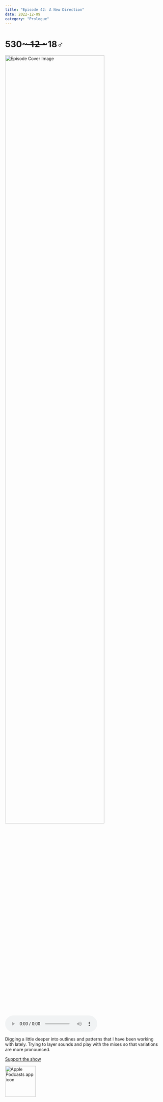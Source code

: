```yaml
---
title: "Episode 42: A New Direction"
date: 2022-12-09
category: "Prologue"
---
```

# 530~ ̶1̶2̶ ̶~18♂
<img src="https://artwork.captivate.fm/c2ba2ca4-8a6d-47f1-bb35-70d8db38a453/60854458c4d1acdf4e1c2f79c4137142d85d78e379bdafbd69bd34c85f5819ad.jpg" alt="Episode Cover Image" width=80%/>
<audio controls>
  <source src="https://podcasts.captivate.fm/media/77c49c61-981d-4971-8a45-ad05125034f9/11844508-episode-42-a-new-direction.mp3" type="audio/mpeg">
  Your browser does not support the audio element.
</audio>

<p>Digging a little deeper into outlines and patterns that I have been working with lately. Trying to layer sounds and play with the mixes so that variations are more pronounced.</p><a rel="payment" href="https://www.paypal.com/donate/?hosted_button_id=WX3GRUK5BHJLS">Support the show</a>

<a href="https://podcasts.apple.com/us/podcast/living-room-music/id1608791560?tscg=30200&itsct=podcast_box_appicon&ls=1&mttnsubad=1608791560" style="display: inline-block;"><img src="https://toolbox.marketingtools.apple.com/api/v2/badges/app-icon-podcasts/standard/en-us" alt="Apple Podcasts app icon" style="width: 100px; height: 100px; vertical-align: middle; object-fit: contain;" /></a>
    